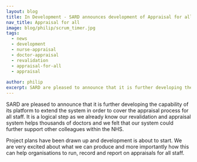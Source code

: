 ```yaml
---
layout: blog
title: In Development - SARD announces development of Appraisal for all system
nav_title: Appraisal for all
image: blog/philip/scrum_timer.jpg
tags:
  - news
  - development
  - nurse-appraisal
  - doctor-appraisal
  - revalidation
  - appraisal-for-all
  - appraisal
  
author: philip
excerpt: SARD are pleased to announce that it is further developing the capability of its platform to extend the system in order to cover the appraisal process for all staff. It is a logical step as we already know our revalidation and appraisal system helps thousands of doctors and we felt that our system could further support other colleagues within the NHS. 
---
```


SARD are pleased to announce that it is further developing the capability of its platform to extend the system in order to cover the appraisal process for all staff. It is a logical step as we already know our revalidation and appraisal system helps thousands of doctors and we felt that our system could further support other colleagues within the NHS. 

Project plans have been drawn up and development is about to start. We are very excited about what we can produce and more importantly how this can help organisations to run, record and report on appraisals for all staff.